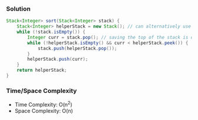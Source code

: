 ### Solution

```java
Stack<Integer> sort(Stack<Integer> stack) {
    Stack<Integer> helperStack = new Stack(); // can alternatively use ArrayDeque (it's faster)
    while (!stack.isEmpty()) {
        Integer curr = stack.pop(); // saving the top of the stack is one of the main tricks.
        while (!helperStack.isEmpty() && curr < helperStack.peek()) {
            stack.push(helperStack.pop());
        }
        helperStack.push(curr);
    }
    return helperStack;
}
```

### Time/Space Complexity

- Time Complexity: O(n<sup>2</sup>)
- Space Complexity: O(n)

